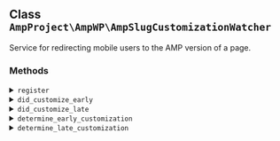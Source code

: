 ## Class `AmpProject\AmpWP\AmpSlugCustomizationWatcher`

Service for redirecting mobile users to the AMP version of a page.

### Methods
<details>
<summary><code>register</code></summary>

```php
public register()
```

Register.


</details>
<details>
<summary><code>did_customize_early</code></summary>

```php
public did_customize_early()
```

Whether the slug was customized early (at plugins_loaded action, priority 8).


</details>
<details>
<summary><code>did_customize_late</code></summary>

```php
public did_customize_late()
```

Whether the slug was customized early (at after_setup_theme action, priority 4).


</details>
<details>
<summary><code>determine_early_customization</code></summary>

```php
public determine_early_customization()
```

Determine if the slug was customized early.

Early customization happens by plugins_loaded action at priority 8; this is required in order for the slug to be used by `ReaderThemeLoader::override_theme()` which runs at priority 9; this method in turn must run before before `_wp_customize_include()` which runs at plugins_loaded priority 10. At that point the current theme gets determined, so for Reader themes to apply the logic in `ReaderThemeLoader` must run beforehand.


</details>
<details>
<summary><code>determine_late_customization</code></summary>

```php
public determine_late_customization()
```

Determine if the slug was defined late.

Late slug customization often happens when a theme itself defines `AMP_QUERY_VAR`. This is too late for the plugin to be able to offer Reader themes which must have `AMP_QUERY_VAR` defined by plugins_loaded priority 9. Also, defining `AMP_QUERY_VAR` is fundamentally incompatible since loading a Reader theme means preventing the original theme from ever being loaded, and thus the theme&#039;s customized `AMP_QUERY_VAR` will never be read.
 This method must run before `amp_after_setup_theme()` which runs at the after_setup_theme action priority 5. In this function, the `amp_get_slug()` function is called which will then set the query var for the remainder of the request.


</details>
